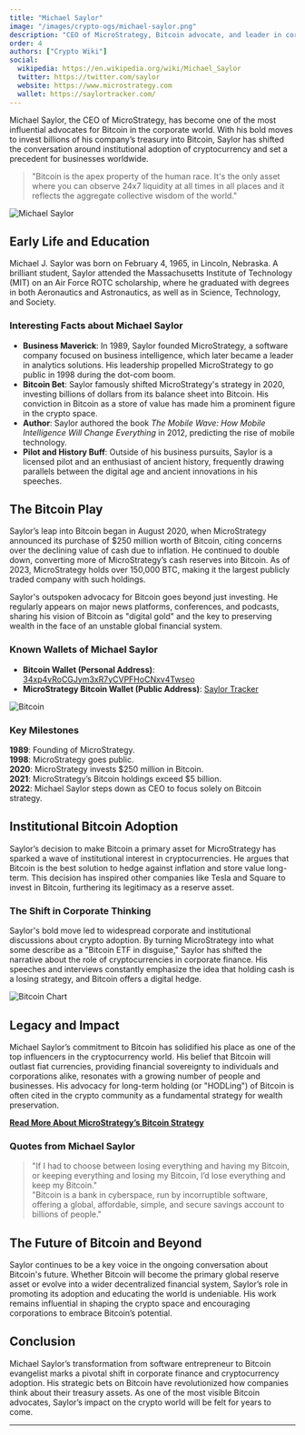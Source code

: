 ```yaml
---
title: "Michael Saylor"
image: "/images/crypto-ogs/michael-saylor.png"
description: "CEO of MicroStrategy, Bitcoin advocate, and leader in corporate crypto adoption."
order: 4
authors: ["Crypto Wiki"]
social:
  wikipedia: https://en.wikipedia.org/wiki/Michael_Saylor
  twitter: https://twitter.com/saylor
  website: https://www.microstrategy.com
  wallet: https://saylortracker.com/
---
```


Michael Saylor, the CEO of MicroStrategy, has become one of the most influential advocates for Bitcoin in the corporate world. With his bold moves to invest billions of his company’s treasury into Bitcoin, Saylor has shifted the conversation around institutional adoption of cryptocurrency and set a precedent for businesses worldwide.

> "Bitcoin is the apex property of the human race. It's the only asset where you can observe 24x7 liquidity at all times in all places and it reflects the aggregate collective wisdom of the world."

![Michael Saylor](/images/posts/michael-saylor.png)

## Early Life and Education

Michael J. Saylor was born on February 4, 1965, in Lincoln, Nebraska. A brilliant student, Saylor attended the Massachusetts Institute of Technology (MIT) on an Air Force ROTC scholarship, where he graduated with degrees in both Aeronautics and Astronautics, as well as in Science, Technology, and Society.

### Interesting Facts about Michael Saylor

- **Business Maverick**: In 1989, Saylor founded MicroStrategy, a software company focused on business intelligence, which later became a leader in analytics solutions. His leadership propelled MicroStrategy to go public in 1998 during the dot-com boom.
- **Bitcoin Bet**: Saylor famously shifted MicroStrategy's strategy in 2020, investing billions of dollars from its balance sheet into Bitcoin. His conviction in Bitcoin as a store of value has made him a prominent figure in the crypto space.
- **Author**: Saylor authored the book _The Mobile Wave: How Mobile Intelligence Will Change Everything_ in 2012, predicting the rise of mobile technology.
- **Pilot and History Buff**: Outside of his business pursuits, Saylor is a licensed pilot and an enthusiast of ancient history, frequently drawing parallels between the digital age and ancient innovations in his speeches.

## The Bitcoin Play

Saylor’s leap into Bitcoin began in August 2020, when MicroStrategy announced its purchase of $250 million worth of Bitcoin, citing concerns over the declining value of cash due to inflation. He continued to double down, converting more of MicroStrategy’s cash reserves into Bitcoin. As of 2023, MicroStrategy holds over 150,000 BTC, making it the largest publicly traded company with such holdings.

Saylor's outspoken advocacy for Bitcoin goes beyond just investing. He regularly appears on major news platforms, conferences, and podcasts, sharing his vision of Bitcoin as "digital gold" and the key to preserving wealth in the face of an unstable global financial system.

### Known Wallets of Michael Saylor

- **Bitcoin Wallet (Personal Address)**: [34xp4vRoCGJym3xR7yCVPFHoCNxv4Twseo](https://www.blockchain.com/btc/address/34xp4vRoCGJym3xR7yCVPFHoCNxv4Twseo)
- **MicroStrategy Bitcoin Wallet (Public Address)**: [Saylor Tracker](https://saylortracker.com/)

![Bitcoin](/images/posts/bitcoin.jpg)

### Key Milestones

**1989**: Founding of MicroStrategy.  
**1998**: MicroStrategy goes public.  
**2020**: MicroStrategy invests $250 million in Bitcoin.  
**2021**: MicroStrategy’s Bitcoin holdings exceed $5 billion.  
**2022**: Michael Saylor steps down as CEO to focus solely on Bitcoin strategy.

## Institutional Bitcoin Adoption

Saylor’s decision to make Bitcoin a primary asset for MicroStrategy has sparked a wave of institutional interest in cryptocurrencies. He argues that Bitcoin is the best solution to hedge against inflation and store value long-term. This decision has inspired other companies like Tesla and Square to invest in Bitcoin, furthering its legitimacy as a reserve asset.

### The Shift in Corporate Thinking

Saylor's bold move led to widespread corporate and institutional discussions about crypto adoption. By turning MicroStrategy into what some describe as a "Bitcoin ETF in disguise," Saylor has shifted the narrative about the role of cryptocurrencies in corporate finance. His speeches and interviews constantly emphasize the idea that holding cash is a losing strategy, and Bitcoin offers a digital hedge.

![Bitcoin Chart](/images/posts/cryptocurrency.jpg)

## Legacy and Impact

Michael Saylor’s commitment to Bitcoin has solidified his place as one of the top influencers in the cryptocurrency world. His belief that Bitcoin will outlast fiat currencies, providing financial sovereignty to individuals and corporations alike, resonates with a growing number of people and businesses. His advocacy for long-term holding (or "HODLing") of Bitcoin is often cited in the crypto community as a fundamental strategy for wealth preservation.

**[Read More About MicroStrategy’s Bitcoin Strategy](https://www.microstrategy.com/en/bitcoin)**

### Quotes from Michael Saylor

> "If I had to choose between losing everything and having my Bitcoin, or keeping everything and losing my Bitcoin, I’d lose everything and keep my Bitcoin."  
> "Bitcoin is a bank in cyberspace, run by incorruptible software, offering a global, affordable, simple, and secure savings account to billions of people."

## The Future of Bitcoin and Beyond

Saylor continues to be a key voice in the ongoing conversation about Bitcoin's future. Whether Bitcoin will become the primary global reserve asset or evolve into a wider decentralized financial system, Saylor’s role in promoting its adoption and educating the world is undeniable. His work remains influential in shaping the crypto space and encouraging corporations to embrace Bitcoin’s potential.

## Conclusion

Michael Saylor’s transformation from software entrepreneur to Bitcoin evangelist marks a pivotal shift in corporate finance and cryptocurrency adoption. His strategic bets on Bitcoin have revolutionized how companies think about their treasury assets. As one of the most visible Bitcoin advocates, Saylor’s impact on the crypto world will be felt for years to come.

---
